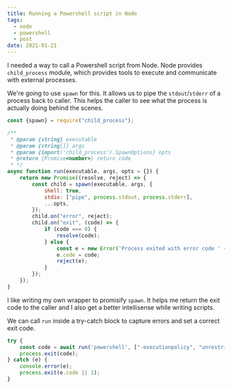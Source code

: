 ```yaml
---
title: Running a Powershell script in Node
tags:
  - node
  - powershell
  - post
date: 2021-01-21
---
```




I needed a way to call a Powershell script from Node. 
Node provides `child_process` module, which provides tools to execute and communicate with external processes.

We're going to use `spawn` for this. It allows us to pipe the `stdout`/`stderr` of a process back to caller. 
This helps the caller to see what the process is actually doing behind the scenes.

```js
const {spawn} = require("child_process");

/**
 * @param {string} executable
 * @param {string[]} args
 * @param {import('child_process').SpawnOptions} opts
 * @return {Promise<number>} return code
 * */
async function run(executable, args, opts = {}) {
    return new Promise((resolve, reject) => {
        const child = spawn(executable, args, {
            shell: true,
            stdio: ["pipe", process.stdout, process.stderr],
            ...opts,
        });
        child.on("error", reject);
        child.on("exit", (code) => {
            if (code === 0) {
                resolve(code);
            } else {
                const e = new Error('Process exited with error code ' + code);
                e.code = code;
                reject(e);
            }
        });
    });
}
```

I like writing my own wrapper to promisify `spawn`. It helps me return the exit code to the caller and I also get a better intellisense while writing scripts.

We can call `run` inside a try-catch block to capture errors and set a correct exit code.

```js
try {
    const code = await run('powershell', ["-executionpolicy", "unrestricted", "-file", 'script.ps1']);
    process.exit(code);
} catch (e) {
    console.error(e);
    process.exit(e.code || 1);
}
```
